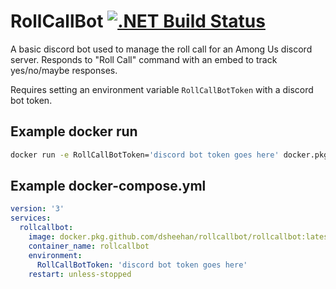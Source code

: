 # RollCallBot [![.NET Build Status](https://github.com/dsheehan/RollCallBot/workflows/.NET/badge.svg)](https://github.com/dsheehan/RollCallBot/actions?query=workflow%3A.NET)
A basic discord bot used to manage the roll call for an Among Us discord server.
Responds to "Roll Call" command with an embed to track yes/no/maybe responses.

Requires setting an environment variable `RollCallBotToken` with a discord bot token.

## Example docker run
``` sh
docker run -e RollCallBotToken='discord bot token goes here' docker.pkg.github.com/dsheehan/rollcallbot/rollcallbot:latest
```

## Example docker-compose.yml
```yaml
version: '3'
services:
  rollcallbot:
    image: docker.pkg.github.com/dsheehan/rollcallbot/rollcallbot:latest
    container_name: rollcallbot
    environment:
      RollCallBotToken: 'discord bot token goes here'
    restart: unless-stopped
```
